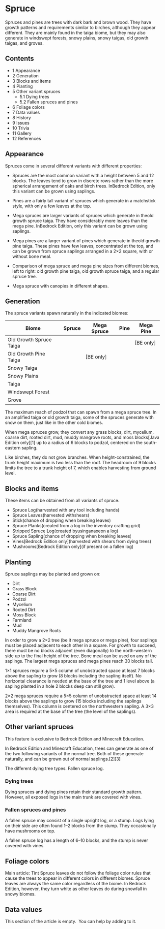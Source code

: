 # Spruce
Spruces and pines are trees with dark bark and brown wood. They have growth patterns and requirements similar to birches, although they appear different. They are mainly found in the taiga biome, but they may also generate in windswept forests, snowy plains, snowy taigas, old growth taigas, and groves.

## Contents
- 1 Appearance
- 2 Generation
- 3 Blocks and items
- 4 Planting
- 5 Other variant spruces
	- 5.1 Dying trees
	- 5.2 Fallen spruces and pines
- 6 Foliage colors
- 7 Data values
- 8 History
- 9 Issues
- 10 Trivia
- 11 Gallery
- 12 References

## Appearance
Spruces come in several different variants with different properties:

- Spruces are the most common variant with a height between 5 and 12 blocks. The leaves tend to grow in discrete rows rather than the more spherical arrangement of oaks and birch trees. InBedrock Edition, only this variant can be grown using saplings.
- Pines are a fairly tall variant of spruces which generate in a matchstick style, with only a few leaves at the top.
- Mega spruces are larger variants of spruces which generate in theold growth spruce taiga. They have considerably more leaves than the mega pine. InBedrock Edition, only this variant can be grown using saplings.
- Mega pines are a larger variant of pines which generate in theold growth pine taiga. These pines have few leaves, concentrated at the top, and can be grown from spruce saplings arranged in a 2×2 square, with or without bone meal.

- Comparison of mega spruce and mega pine sizes from different biomes, left to right: old growth pine taiga, old growth spruce taiga, and a regular spruce tree.
- Mega spruce with canopies in different shapes.

## Generation
The spruce variants spawn naturally in the indicated biomes:

| Biome                   | Spruce | Mega Spruce | Pine | Mega Pine   |
|-------------------------|--------|-------------|------|-------------|
| Old Growth Spruce Taiga |        |             |      | ‌[BE  only] |
| Old Growth Pine Taiga   |        | ‌[BE  only] |      |             |
| Snowy Taiga             |        |             |      |             |
| Snowy Plains            |        |             |      |             |
| Taiga                   |        |             |      |             |
| Windswept Forest        |        |             |      |             |
| Grove                   |        |             |      |             |

The maximum reach of podzol that can spawn from a mega spruce tree.
In an amplified taiga or old growth taiga, some of the spruces generate with snow on them, just like in the other cold biomes.

When mega spruces grow, they convert any grass blocks, dirt, mycelium, coarse dirt, rooted dirt, mud, muddy mangrove roots, and moss blocks‌[Java Edition  only][1] up to a radius of 6 blocks to podzol, centered on the south-eastern sapling.

Like birches, they do not grow branches. When height-constrained, the trunk height maximum is two less than the roof. The headroom of 9 blocks limits the tree to a trunk height of 7, which enables harvesting from ground level.

## Blocks and items
These items can be obtained from all variants of spruce.

- Spruce Log(harvested with any tool including hands)
- Spruce Leaves(harvested withshears)
- Stick(chance of dropping when breaking leaves)
- Spruce Planks(created from a log in the inventory crafting grid)
- Stripped Spruce Log(created byusinganaxeon a log)
- Spruce Sapling(chance of dropping when breaking leaves)
- Vines‌[Bedrock Edition  only](harvested with shears from dying trees)
- Mushrooms‌[Bedrock Edition  only](if present on a fallen log)

## Planting
Spruce saplings may be planted and grown on:

- Dirt
- Grass Block
- Coarse Dirt
- Podzol
- Mycelium
- Rooted Dirt
- Moss Block
- Farmland
- Mud
- Muddy Mangrove Roots

In order to grow a 2×2 tree (be it mega spruce or mega pine), four saplings must be placed adjacent to each other in a square. For growth to succeed, there must be no blocks adjacent (even diagonally) to the north-western side up to the final height of the tree. Bone meal can be used on any of the saplings. The largest mega spruces and mega pines reach 30 blocks tall.

1×1 spruces require a 5×5 column of unobstructed space at least 7 blocks above the sapling to grow (8 blocks including the sapling itself). No horizontal clearance is needed at the base of the tree and 1 level above (a sapling planted in a hole 2 blocks deep can still grow).

2×2 mega spruces require a 5×5 column of unobstructed space at least 14 blocks above the saplings to grow (15 blocks including the saplings themselves). This column is centered on the northwestern sapling. A 3×3 area is required at the base of the tree (the level of the saplings).

## Other variant spruces

  

This feature is exclusive to  Bedrock Edition and  Minecraft Education. 


In Bedrock Edition and Minecraft Education, trees can generate as one of the two following variants of the normal tree. Both of these generate naturally, and can be grown out of normal saplings.[2][3]

The different dying tree types.
Fallen spruce log.
### Dying trees
Dying spruces and dying pines retain their standard growth pattern. However, all exposed logs in the main trunk are covered with vines.

### Fallen spruces and pines
A fallen spruce may consist of a single upright log, or a stump. Logs lying on their side are often found 1–2 blocks from the stump. They occasionally have mushrooms on top.

A fallen spruce log has a length of 6–10 blocks, and the stump is never covered with vines.


## Foliage colors
Main article: Tint
Spruce leaves do not follow the foliage color rules that cause the trees to appear in different colors in different biomes. Spruce leaves are always the same color regardless of the biome. In Bedrock Edition, however, they turn white as other leaves do during snowfall in snowy biomes.


## Data values

  

This section of the article is empty. 
You can help by adding to it.



